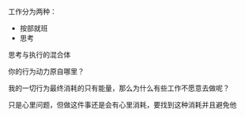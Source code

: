 工作分为两种：

- 按部就班
- 思考


思考与执行的混合体


你的行为动力原自哪里？


我的一切行为最终消耗的只有能量，那么为什么有些工作不愿意去做呢？

只是心里问题，但做这件事还是会有心里消耗，要找到这种消耗并且避免他
